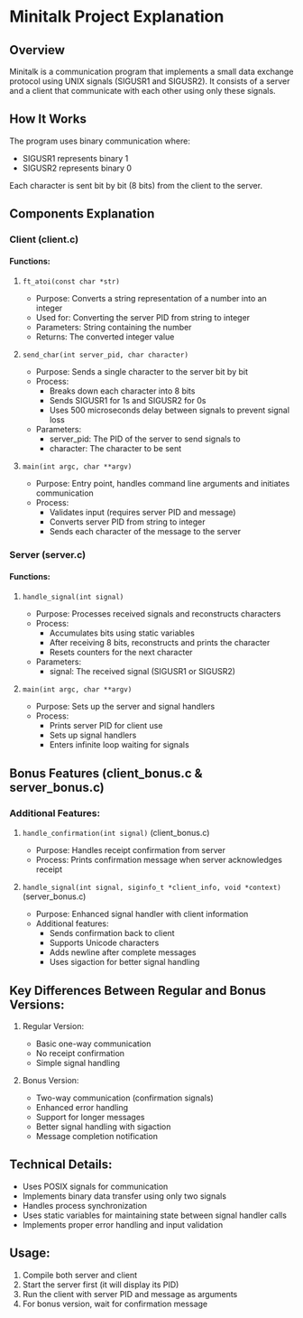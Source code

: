 # Minitalk Project Explanation

## Overview
Minitalk is a communication program that implements a small data exchange protocol using UNIX signals (SIGUSR1 and SIGUSR2). It consists of a server and a client that communicate with each other using only these signals.

## How It Works
The program uses binary communication where:
- SIGUSR1 represents binary 1
- SIGUSR2 represents binary 0

Each character is sent bit by bit (8 bits) from the client to the server.

## Components Explanation

### Client (client.c)
#### Functions:

1. `ft_atoi(const char *str)`
   - Purpose: Converts a string representation of a number into an integer
   - Used for: Converting the server PID from string to integer
   - Parameters: String containing the number
   - Returns: The converted integer value

2. `send_char(int server_pid, char character)`
   - Purpose: Sends a single character to the server bit by bit
   - Process: 
     - Breaks down each character into 8 bits
     - Sends SIGUSR1 for 1s and SIGUSR2 for 0s
     - Uses 500 microseconds delay between signals to prevent signal loss
   - Parameters:
     - server_pid: The PID of the server to send signals to
     - character: The character to be sent

3. `main(int argc, char **argv)`
   - Purpose: Entry point, handles command line arguments and initiates communication
   - Process:
     - Validates input (requires server PID and message)
     - Converts server PID from string to integer
     - Sends each character of the message to the server

### Server (server.c)
#### Functions:

1. `handle_signal(int signal)`
   - Purpose: Processes received signals and reconstructs characters
   - Process:
     - Accumulates bits using static variables
     - After receiving 8 bits, reconstructs and prints the character
     - Resets counters for the next character
   - Parameters:
     - signal: The received signal (SIGUSR1 or SIGUSR2)

2. `main(int argc, char **argv)`
   - Purpose: Sets up the server and signal handlers
   - Process:
     - Prints server PID for client use
     - Sets up signal handlers
     - Enters infinite loop waiting for signals

## Bonus Features (client_bonus.c & server_bonus.c)

### Additional Features:

1. `handle_confirmation(int signal)` (client_bonus.c)
   - Purpose: Handles receipt confirmation from server
   - Process: Prints confirmation message when server acknowledges receipt

2. `handle_signal(int signal, siginfo_t *client_info, void *context)` (server_bonus.c)
   - Purpose: Enhanced signal handler with client information
   - Additional features:
     - Sends confirmation back to client
     - Supports Unicode characters
     - Adds newline after complete messages
     - Uses sigaction for better signal handling

## Key Differences Between Regular and Bonus Versions:

1. Regular Version:
   - Basic one-way communication
   - No receipt confirmation
   - Simple signal handling

2. Bonus Version:
   - Two-way communication (confirmation signals)
   - Enhanced error handling
   - Support for longer messages
   - Better signal handling with sigaction
   - Message completion notification

## Technical Details:
- Uses POSIX signals for communication
- Implements binary data transfer using only two signals
- Handles process synchronization
- Uses static variables for maintaining state between signal handler calls
- Implements proper error handling and input validation

## Usage:
1. Compile both server and client
2. Start the server first (it will display its PID)
3. Run the client with server PID and message as arguments
4. For bonus version, wait for confirmation message
